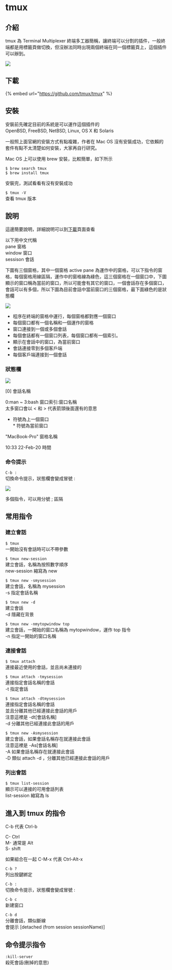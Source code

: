 # tmux

## 介紹

tmux 為 Terminal Multiplexer 終端多工器簡稱，讓終端可以分割的插件，一般終端都是用標籤頁做切換，但沒辦法同時出現兩個終端在同一個標籤頁上，這個插件可以辦到。

![](../../../.gitbook/assets/tmux_with_panes.png)

## 下載

{% embed url="https://github.com/tmux/tmux" %}

## 安裝

安裝前先確定目前的系統是可以運作這個插件的  
OpenBSD, FreeBSD, NetBSD, Linux, OS X 和 Solaris

一般照上面官網的安裝方式有點複雜，作者在 Mac OS 沒有安裝成功，它依賴的套件有點不太清楚如何安裝，大家再自行研究。

Mac OS 上可以使用 brew 安裝，比較簡單，如下所示

```text
$ brew search tmux 
$ brew install tmux
```

安裝完，測試看看有沒有安裝成功

`$ tmux -V`  
查看 tmux 版本

## 說明

這邊簡要說明，詳細說明可以到[下載](tmux.md#xia-zai)頁面查看

以下用中文代稱  
pane 窗格  
window 窗口  
sessison 會話

下圖有三個窗格，其中一個窗格 active pane 為運作中的窗格，可以下指令的窗格，每個窗格用線區隔，運作中的窗格線為綠色，這三個窗格在一個窗口中，下圖顯示的窗口稱為當前的窗口，所以可能會有其它的窗口，一個會話存在多個窗口，會話可以有多個，所以下圖為目前會話中當前窗口的三個窗格，最下面綠色的是狀態欄

![](../../../.gitbook/assets/tmux_pane_diagram.png)

* 程序在終端的窗格中運行，每個窗格都對應一個窗口
* 每個窗口都有一個名稱和一個運作的窗格
* 窗口連接到一個或多個會話
* 每個會話都有一個窗口列表，每個窗口都有一個索引。
* 顯示在會話中的窗口，為當前窗口
* 會話連接零到多個客戶端
* 每個客戶端連接到一個會話

### 狀態欄

![](../../../.gitbook/assets/tmux_status_line_diagram.png)

\[0\] 會話名稱

0:man ~ 3:bash 窗口索引:窗口名稱  
太多窗口會以 &lt; 和 &gt; 代表箭頭後面還有的意思  
- 符號為上一個窗口  
\* 符號為當前窗口

"MacBook-Pro" 窗格名稱

10:33 22-Feb-20 時間

### 命令提示

`C-b :`  
切換命令提示，狀態欄會變成冒號 :

![](../../../.gitbook/assets/tmux_command_prompt.png)

多個指令，可以用分號 ; 區隔

## 常用指令

### 建立會話

`$ tmux`  
一開始沒有會話時可以不帶參數

`$ tmux new-session`  
建立會話，名稱為按照數字順序  
new-session 縮寫為 new

`$ tmux new -smysession`  
建立會話，名稱為 mysession  
-s 指定會話名稱

`$ tmux new -d`  
建立會話  
-d 隱藏在背景

`$ tmux new -nmytopwindow top`  
建立會話，一開始的窗口名稱為 mytopwindow，運作 top 指令  
-n 指定一開始的窗口名稱

### 連接會話

`$ tmux attach`  
連接最近使用的會話，並且尚未連接的

`$ tmux attach -tmysession`  
連接指定會話名稱的會話  
-t 指定會話

`$ tmux attach -dtmysession`  
連接指定會話名稱的會話  
並且分離其他已經連接此會話的用戶  
注意這裡是 -dt\[會話名稱\]  
-d 分離其他已經連接此會話的用戶

`$ tmux new -Asmysession`  
建立會話，如果會話名稱存在就連接此會話  
注意這裡是 -As\[會話名稱\]  
-A 如果會話名稱存在就連接此會話  
-D 類似 attach -d ，分離其他已經連接此會話的用戶

### 列出會話

`$ tmux list-session`  
顯示可以連接的可用會話列表  
list-session 縮寫為 ls



## 進入到 tmux 的指令

C-b 代表 Ctrl-b

C- Ctrl  
M- 通常是 Alt  
S- shift

如果組合在一起 C-M-x 代表 Ctrl-Alt-x

`C-b ?`  
列出按鍵綁定

`C-b :`  
切換命令提示，狀態欄會變成冒號 :

`C-b c`  
新建窗口

`C-b d`  
分離會話，類似斷線  
會提示 \[detached \(from session sessionName\)\]

## 命令提示指令

`:kill-server`  
殺死會話\(刪掉的意思\)

